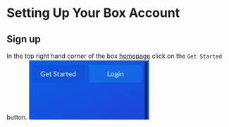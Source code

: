 # Setting Up Your Box Account
## Sign up
In the top right hand corner of the box [homepage](https://www.box.com/home) click on the `Get Started` button. 
![get_started](images/box/get_started.png "Get Started")
